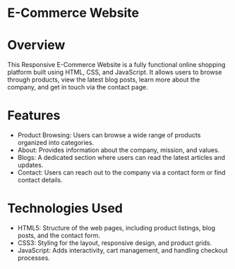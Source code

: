 # E-Commerce Website
# Overview
This Responsive E-Commerce Website is a fully functional online shopping platform built using HTML, CSS, and JavaScript. It allows users to browse through products, view the latest blog posts, learn more about the company, and get in touch via the contact page. 

# Features
- Product Browsing: Users can browse a wide range of products organized into categories.
- About: Provides information about the company, mission, and values.
- Blogs: A dedicated section where users can read the latest articles and updates.
- Contact: Users can reach out to the company via a contact form or find contact details. 

# Technologies Used
- HTML5: Structure of the web pages, including product listings, blog posts, and the contact form.
- CSS3: Styling for the layout, responsive design, and product grids.
- JavaScript: Adds interactivity, cart management, and handling checkout processes.
